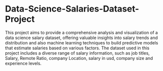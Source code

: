 # Data-Science-Salaries-Dataset-Project

This project aims to provide a comprehensive analysis and visualization of a data science salary dataset, offering valuable insights into salary trends and distribution and also machine learning techniques to build predictive models that estimate salaries based on various factors. The dataset used in this project includes a diverse range of salary information, such as job titles, Salary, Remote Ratio, company Location, salary in usd, company size and experience levels.
